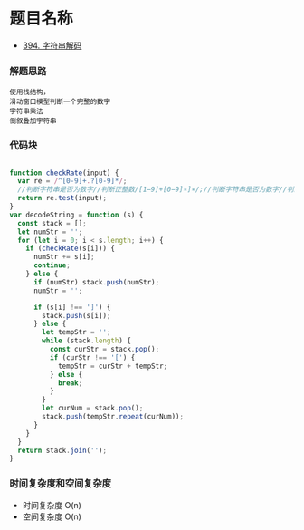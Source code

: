 # 题目名称

- [394. 字符串解码](https://leetcode-cn.com/problems/decode-string/)

### 解题思路
```
使用栈结构，
滑动窗口模型判断一个完整的数字
字符串乘法
倒叙叠加字符串

```

### 代码块
```javascript

function checkRate(input) {
  var re = /^[0-9]+.?[0-9]*/;
  //判断字符串是否为数字//判断正整数/[1−9]+[0−9]∗]∗/;//判断字符串是否为数字//判断正整数/[1−9]+[0−9]∗]∗/
  return re.test(input);
}
var decodeString = function (s) {
  const stack = [];
  let numStr = '';
  for (let i = 0; i < s.length; i++) {
    if (checkRate(s[i])) {
      numStr += s[i];
      continue;
    } else {
      if (numStr) stack.push(numStr);
      numStr = '';

      if (s[i] !== ']') {
        stack.push(s[i]);
      } else {
        let tempStr = '';
        while (stack.length) {
          const curStr = stack.pop();
          if (curStr !== '[') {
            tempStr = curStr + tempStr;
          } else {
            break;
          }
        }
        let curNum = stack.pop();
        stack.push(tempStr.repeat(curNum));
      }
    }
  }
  return stack.join('');
}

```

### 时间复杂度和空间复杂度
- 时间复杂度 O(n)
- 空间复杂度 O(n)